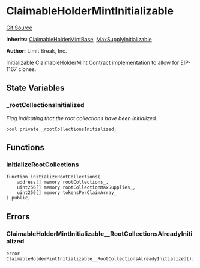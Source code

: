 # ClaimableHolderMintInitializable
[Git Source](https://github.com/zanzai-dev/creator-token-standards/blob/e3ca932d2edc594487078ba2c4da4e803f84d6a3/src/minting/ClaimableHolderMint.sol)

**Inherits:**
[ClaimableHolderMintBase](/src/minting/ClaimableHolderMint.sol/abstract.ClaimableHolderMintBase.md), [MaxSupplyInitializable](/src/minting/MaxSupply.sol/abstract.MaxSupplyInitializable.md)

**Author:**
Limit Break, Inc.

Initializable ClaimableHolderMint Contract implementation to allow for EIP-1167 clones.


## State Variables
### _rootCollectionsInitialized
*Flag indicating that the root collections have been initialized.*


```solidity
bool private _rootCollectionsInitialized;
```


## Functions
### initializeRootCollections


```solidity
function initializeRootCollections(
    address[] memory rootCollections_,
    uint256[] memory rootCollectionMaxSupplies_,
    uint256[] memory tokensPerClaimArray_
) public;
```

## Errors
### ClaimableHolderMintInitializable__RootCollectionsAlreadyInitialized

```solidity
error ClaimableHolderMintInitializable__RootCollectionsAlreadyInitialized();
```

